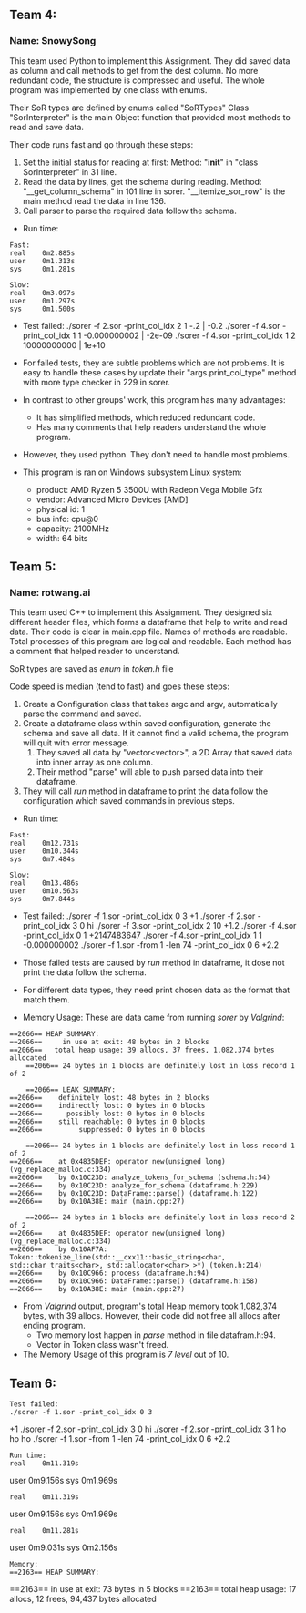 ## Team 4:	
### Name: SnowySong

This team used Python to implement this Assignment.
They did saved data as column and call methods to get from the dest column.
No more redundant code, the structure is compressed and useful.
The whole program was implemented by one class with enums.

Their SoR types are defined by enums called "SoRTypes"
Class "SorInterpreter" is the main Object function that provided most methods to read and save data.

Their code runs fast and go through these steps:
1. Set the initial status for reading at first: Method: "__init__" in "class SorInterpreter" in 31 line.
2. Read the data by lines, get the schema during reading. Method: "__get_column_schema" in 101 line in sorer. "__itemize_sor_row" is the main method read the data in line 136.
3. Call parser to parse the required data follow the schema.

- Run time: 
```
Fast:
real    0m2.885s
user    0m1.313s
sys     0m1.281s

Slow:
real    0m3.097s
user    0m1.297s
sys     0m1.500s
```

- Test failed:
./sorer -f 2.sor -print_col_idx 2 1
-.2 | -0.2
./sorer -f 4.sor -print_col_idx 1 1
-0.000000002 | -2e-09
./sorer -f 4.sor -print_col_idx 1 2
10000000000 | 1e+10

- For failed tests, they are subtle problems which are not problems. It is easy to handle these cases by update their "args.print_col_type" method with more type checker in 229 in sorer.
- In contrast to other groups' work, this program has many advantages:
  - It has simplified methods, which reduced redundant code.
  - Has many comments that help readers understand the whole program.
- However, they used python. They don't need to handle most problems.
- This program is ran on Windows subsystem Linux system:
  
  - product: AMD Ryzen 5 3500U with Radeon Vega Mobile Gfx
  - vendor: Advanced Micro Devices [AMD]
  - physical id: 1
  - bus info: cpu@0
  - capacity: 2100MHz
  - width: 64 bits


## Team 5: 	
### Name: rotwang.ai

This team used C++ to implement this Assignment.
They designed six different header files, which forms a dataframe that help to write and read data.
Their code is clear in main.cpp file. Names of methods are readable. Total processes of this program are logical and readable. Each method has a comment that helped reader to understand. 

SoR types are saved as *enum* in *token.h* file

Code speed is median (tend to fast) and goes these steps:
1. Create a Configuration class that takes argc and argv, automatically parse the command and saved.
2. Create a dataframe class within saved configuration, generate the schema and save all data. If it cannot find a valid schema, the program will quit with error message.
   1. They saved all data by "vector<vector<Datatype>>", a 2D Array that saved data into inner array as one column.
   2. Their method "parse" will  able to push parsed data into their dataframe.
3. They will call *run* method in dataframe to print the data follow the configuration which saved commands in previous steps.

- Run time:
```
Fast:
real    0m12.731s
user    0m10.344s
sys     0m7.484s

Slow:
real    0m13.486s
user    0m10.563s
sys     0m7.844s
```

- Test failed:
./sorer -f 1.sor -print_col_idx 0 3
+1
./sorer -f 2.sor -print_col_idx 3 0
hi
./sorer -f 3.sor -print_col_idx 2 10
+1.2
./sorer -f 4.sor -print_col_idx 0 1
+2147483647
./sorer -f 4.sor -print_col_idx 1 1
-0.000000002
./sorer -f 1.sor -from 1 -len 74 -print_col_idx 0 6
+2.2

- Those failed tests are caused by *run* method in dataframe, it dose not print the data follow the schema.
- For different data types, they need print chosen data as the format that match them.

- Memory Usage:
	These are data came from running *sorer* by *Valgrind*:
```
==2066== HEAP SUMMARY:
==2066==     in use at exit: 48 bytes in 2 blocks
==2066==   total heap usage: 39 allocs, 37 frees, 1,082,374 bytes allocated
	==2066== 24 bytes in 1 blocks are definitely lost in loss record 1 of 2

	==2066== LEAK SUMMARY:
==2066==    definitely lost: 48 bytes in 2 blocks
==2066==    indirectly lost: 0 bytes in 0 blocks
==2066==      possibly lost: 0 bytes in 0 blocks
==2066==    still reachable: 0 bytes in 0 blocks
==2066==         suppressed: 0 bytes in 0 blocks

	==2066== 24 bytes in 1 blocks are definitely lost in loss record 1 of 2
==2066==    at 0x4835DEF: operator new(unsigned long) (vg_replace_malloc.c:334)
==2066==    by 0x10C23D: analyze_tokens_for_schema (schema.h:54)
==2066==    by 0x10C23D: analyze_for_schema (dataframe.h:229)
==2066==    by 0x10C23D: DataFrame::parse() (dataframe.h:122)
==2066==    by 0x10A38E: main (main.cpp:27)

	==2066== 24 bytes in 1 blocks are definitely lost in loss record 2 of 2
==2066==    at 0x4835DEF: operator new(unsigned long) (vg_replace_malloc.c:334)
==2066==    by 0x10AF7A: Token::tokenize_line(std::__cxx11::basic_string<char, std::char_traits<char>, std::allocator<char> >*) (token.h:214)
==2066==    by 0x10C966: process (dataframe.h:94)
==2066==    by 0x10C966: DataFrame::parse() (dataframe.h:158)
==2066==    by 0x10A38E: main (main.cpp:27)
```
- From *Valgrind* output, program's total Heap memory took 1,082,374 bytes, with 39 allocs. However, their code did not free all allocs after ending program.
  - Two memory lost happen in *parse* method in file datafram.h:94.
  - Vector in Token class wasn't freed.
- The Memory Usage of this program is *7 level* out of 10.


## Team 6:
	Test failed:
	./sorer -f 1.sor -print_col_idx 0 3	
+1
./sorer -f 2.sor -print_col_idx 3 0
hi
./sorer -f 2.sor -print_col_idx 3 1
ho ho ho
./sorer -f 1.sor -from 1 -len 74 -print_col_idx 0 6
+2.2

	Run time:
	real    0m11.319s
user    0m9.156s
sys     0m1.969s
	
	real    0m11.319s
user    0m9.156s
sys     0m1.969s
	
	real    0m11.281s
user    0m9.031s
sys     0m2.156s


	Memory:
	==2163== HEAP SUMMARY:
==2163==     in use at exit: 73 bytes in 5 blocks
==2163==   total heap usage: 17 allocs, 12 frees, 94,437 bytes allocated
